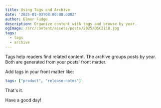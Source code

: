 ```yaml
---
title: Using Tags and Archive
date: '2025-01-03T08:00:00.000Z'
author: Elmer Fudge
description: Organize content with tags and browse by year.
ogImage: /src/content/assets/posts/2025/DSC2118.jpg
tags:
  - tags
  - archive
---
```


Tags help readers find related content. The archive groups posts by year. Both are generated from your posts' front matter.

Add tags in your front matter like:

```yaml
tags: ["product", "release-notes"]
```

That's it.

Have a good day!
